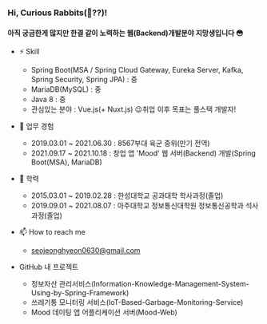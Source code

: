### Hi, Curious Rabbits(🐰??)!
#### 아직 궁금한게 많지만 한결 같이 노력하는 웹(Backend)개발분야 지망생입니다 :flushed:

<!--
**seojeonghyeon/seojeonghyeon** is a ✨ _special_ ✨ repository because its `README.md` (this file) appears on your GitHub profile.

Here are some ideas to get you started:

- 🔭 I’m currently working on ...
- 🌱 I’m currently learning ...
- 👯 I’m looking to collaborate on ...
- 🤔 I’m looking for help with ...
- 💬 Ask me about ...
- 📫 How to reach me: ...
- 😄 Pronouns: ...
- ⚡ Fun fact: ...
-->
- ⚡ Skill
  + Spring Boot(MSA / Spring Cloud Gateway, Eureka Server, Kafka, Spring Security, Spring JPA) : 중
  + MariaDB(MySQL) : 중
  + Java 8 : 중
  + 관심있는 분야 : Vue.js(+ Nuxt.js)   😉취업 이후 목표는 풀스택 개발자!

- 🔭 업무 경험
  + 2019.03.01 ~ 2021.06.30 : 8567부대 육군 중위(만기 전역)
  + 2021.09.17 ~ 2021.10.18 : 창업 앱 'Mood' 웹 서버(Backend) 개발(Spring Boot(MSA), MariaDB)


- 🌱 학력
  + 2015.03.01 ~ 2019.02.28 : 한성대학교 공과대학 학사과정(졸업)
  + 2019.09.01 ~ 2021.08.07 : 아주대학교 정보통신대학원 정보통신공학과 석사과정(졸업)


- 📫 How to reach me
  + seojeonghyeon0630@gmail.com 

- GitHub 내 프로젝트
  + 정보자산 관리서비스(Information-Knowledge-Management-System-Using-by-Spring-Framework)
  + 쓰레기통 모니터링 서비스(IoT-Based-Garbage-Monitoring-Service)
  + Mood 데이팅 앱 어플리케이션 서버(Mood-Web)
